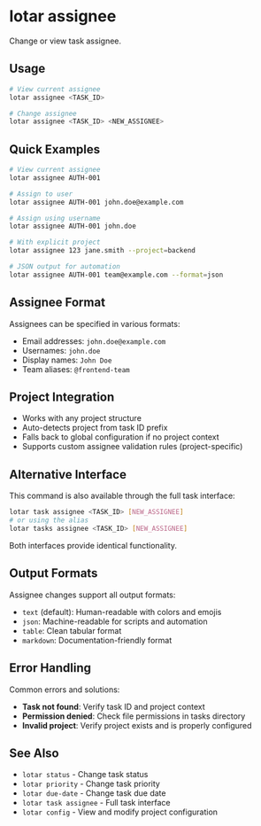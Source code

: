 # lotar assignee

Change or view task assignee.

## Usage

```bash
# View current assignee
lotar assignee <TASK_ID>

# Change assignee
lotar assignee <TASK_ID> <NEW_ASSIGNEE>
```

## Quick Examples

```bash
# View current assignee
lotar assignee AUTH-001

# Assign to user
lotar assignee AUTH-001 john.doe@example.com

# Assign using username
lotar assignee AUTH-001 john.doe

# With explicit project
lotar assignee 123 jane.smith --project=backend

# JSON output for automation
lotar assignee AUTH-001 team@example.com --format=json
```

## Assignee Format

Assignees can be specified in various formats:
- Email addresses: `john.doe@example.com`
- Usernames: `john.doe`
- Display names: `John Doe`
- Team aliases: `@frontend-team`

## Project Integration

- Works with any project structure
- Auto-detects project from task ID prefix
- Falls back to global configuration if no project context
- Supports custom assignee validation rules (project-specific)

## Alternative Interface

This command is also available through the full task interface:

```bash
lotar task assignee <TASK_ID> [NEW_ASSIGNEE]
# or using the alias
lotar tasks assignee <TASK_ID> [NEW_ASSIGNEE]
```

Both interfaces provide identical functionality.

## Output Formats

Assignee changes support all output formats:
- `text` (default): Human-readable with colors and emojis
- `json`: Machine-readable for scripts and automation  
- `table`: Clean tabular format
- `markdown`: Documentation-friendly format

## Error Handling

Common errors and solutions:

- **Task not found**: Verify task ID and project context
- **Permission denied**: Check file permissions in tasks directory
- **Invalid project**: Verify project exists and is properly configured

## See Also

- `lotar status` - Change task status
- `lotar priority` - Change task priority
- `lotar due-date` - Change task due date
- `lotar task assignee` - Full task interface
- `lotar config` - View and modify project configuration
